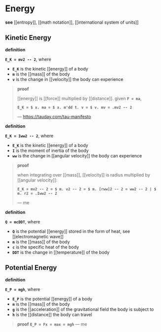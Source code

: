 # Energy

**see** [[entropy]], [[math notation]], [[international system of units]]

## Kinetic Energy

**definition**

**`E_K = mv2 -- 2`**, where

- **`E_K`** is the kinetic [[energy]] of a body
- **`m`** is the [[mass]] of the body
- **`v`** is the change in [[velocity]] the body can experience

> **proof**
>
> [[energy]] is [[force]] multiplied by [[distance]]. given **`F = ma`**,
>
> **`E_K = $ x. ma = $ x. m'dd t. v = $ v. mv = .mv2 -- 2`**
>
> &mdash; <https://tauday.com/tau-manifesto>

**definition**

**`E_K = Iww2 -- 2`**, where

- **`E_K`** is the kinetic [[energy]] of a body
- **`I`** is the moment of inertia of the body
- **`ww`** is the change in [[angular velocity]] the body can experience

> **proof**
>
> when integrating over [[mass]], [[velocity]] is radius multiplied by [[angular velocity]]:
>
> **`E_K = mv2 -- 2 = $ m. v2 -- 2 = $ m. [rww]2 -- 2 = ww2 -- 2 | $ m. r2 = .Iww2 -- 2`**
>
> &mdash; me

**definition**

**`Q = mcDDT`**, where

- **`Q`** is the potential [[energy]] stored in the form of heat, see [[electromagnetic wave]]
- **`m`** is the [[mass]] of the body
- **`c`** is the specific heat of the body
- **`DDT`** is the change in [[temperature]] of the body

## Potential Energy

**definition**

**`E_P = mgh`**, where

- **`E_P`** is the potential [[energy]] of a body
- **`m`** is the [[mass]] of the body
- **`g`** is the [[acceleration]] of the gravitational field the body is subject to
- **`h`** is the [[distance]] the body can travel

> **proof** **`E_P = Fx = max = mgh`** &mdash; me
